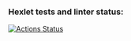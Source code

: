 ### Hexlet tests and linter status:
[![Actions Status](https://github.com/Lora34/frontend-project-lvl1/workflows/hexlet-check/badge.svg)](https://github.com/Lora34/frontend-project-lvl1/actions)